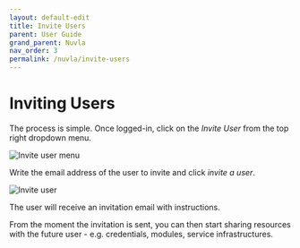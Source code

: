 ```yaml
---
layout: default-edit
title: Invite Users
parent: User Guide
grand_parent: Nuvla
nav_order: 3
permalink: /nuvla/invite-users
---
```


# Inviting Users

The process is simple. Once logged-in, click on the *Invite User* from the top right dropdown menu. 

![Invite user menu](/docs/assets/invite-user-menu.png)

Write the email address of the user to invite and click *invite a user*.

![Invite user](/docs/assets/invite-modal.png)

The user will receive an invitation email with instructions.

From the moment the invitation is sent, you can then start sharing resources with the future user - e.g. credentials, modules, service infrastructures.
